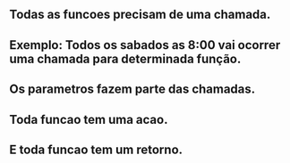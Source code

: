 ## Todas as funcoes precisam de uma chamada.

## Exemplo: Todos os sabados as 8:00 vai ocorrer uma chamada para determinada função.

## Os parametros fazem parte das chamadas.

## Toda funcao tem uma acao.

## E toda funcao tem um retorno.

